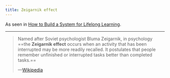 ```yaml
---
title: Zeigarnik effect
---
```


As seen in [How to Build a System for Lifelong Learning](https://www.jasongilbertson.com/a-system-for-lifelong-learning-with-zettelkasten-and-spaced-repetition/#getting-started-kit).

---
> Named after Soviet psychologist Bluma Zeigarnik, in psychology ==the **Zeigarnik effect** occurs when an activity that has been interrupted may be more readily recalled. It postulates that people remember unfinished or interrupted tasks better than completed tasks.== 
> 
> —[Wikipedia](https://en.wikipedia.org/wiki/Zeigarnik%20effect)